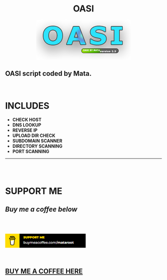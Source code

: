 <center>

# <b> OASI

</center>

<center>

![](images/v2.3.png)

</center>

## <b> OASI script coded by Mata.

<br>

# <b> INCLUDES

- <b> CHECK HOST
- <b> DNS LOOKUP
- <b> REVERSE IP
- <b> UPLOAD DIR CHECK
- <b> SUBDOMAIN SCANNER
- <b> DIRECTORY SCANNING
- <b> PORT SCANNING

---

<br>
<br>

# <b> SUPPORT ME

## <b> _Buy me a coffee below_

<br>
<br>

![](images/coffee.PNG)

<br>

## <b> [BUY ME A COFFEE HERE](https://www.buymeacoffee.com/mataroot)
